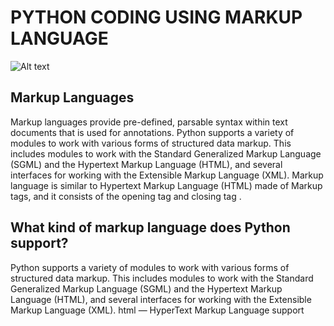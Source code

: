 # PYTHON CODING USING MARKUP LANGUAGE

![Alt text](https://tse3.mm.bing.net/th?id=OIP.MfutrxtaCvplFZE4Y1krFQHaEK&pid=Api&P=0&w=310&h=175 "a title")

## Markup Languages
Markup languages provide pre-defined, parsable syntax within text documents that is used for annotations. 
Python supports a variety of modules to work with various forms of structured data markup.
This includes modules to work with the Standard Generalized Markup Language (SGML) and the Hypertext Markup Language (HTML),
and several interfaces for working with the Extensible Markup Language (XML).
Markup language is similar to Hypertext Markup Language (HTML) made of Markup tags, and it consists of the opening tag and closing tag .


## What kind of markup language does Python support?
Python supports a variety of modules to work with various forms of structured data markup. This includes modules to work with the Standard Generalized Markup Language (SGML) and the Hypertext Markup Language (HTML), and several interfaces for working with the Extensible Markup Language (XML). html — HyperText Markup Language support
  